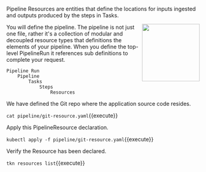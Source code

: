 Pipeline Resources are entities that define the locations for inputs ingested and outputs produced by the steps in Tasks.

<img align="right" src="./assets/git.png" width="150">

You will define the pipeline. The pipeline is not just one file, rather it's a collection of modular and decoupled resource types that definitions the elements of your pipeline. When you define the top-level PipelineRun it references sub definitions to complete your request.

```
Pipeline Run
    Pipeline
        Tasks
            Steps
                Resources
```

We have defined the Git repo where the application source code resides.

`cat pipeline/git-resource.yaml`{{execute}}

Apply this PipelineResource declaration.

`kubectl apply -f pipeline/git-resource.yaml`{{execute}}

Verify the Resource has been declared.

`tkn resources list`{{execute}}
